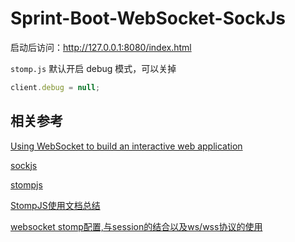 # Sprint-Boot-WebSocket-SockJs

启动后访问：http://127.0.0.1:8080/index.html

`stomp.js` 默认开启 debug 模式，可以关掉

```js
client.debug = null;
```

## 相关参考

[Using WebSocket to build an interactive web application](https://spring.io/guides/gs/messaging-stomp-websocket/)

[sockjs](https://github.com/sockjs/sockjs-client)

[stompjs](https://github.com/stomp-js/stompjs)

[StompJS使用文档总结](https://www.cnblogs.com/goloving/p/10746378.html)

[websocket stomp配置,与session的结合以及ws/wss协议的使用](https://blog.csdn.net/u011943534/article/details/81007002)